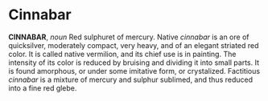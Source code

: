 # Cinnabar

**CINNABAR**, _noun_ Red sulphuret of mercury. Native _cinnabar_ is an ore of quicksilver, moderately compact, very heavy, and of an elegant striated red color. It is called native vermilion, and its chief use is in painting. The intensity of its color is reduced by bruising and dividing it into small parts. It is found amorphous, or under some imitative form, or crystalized. Factitious _cinnabar_ is a mixture of mercury and sulphur sublimed, and thus reduced into a fine red glebe.